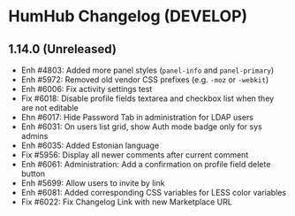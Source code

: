HumHub Changelog (DEVELOP)
==========================

1.14.0 (Unreleased)
-------------------

- Enh #4803: Added more panel styles (`panel-info` and `panel-primary`)
- Enh #5972: Removed old vendor CSS prefixes (e.g. `-moz` or `-webkit`)
- Enh #6006: Fix activity settings test
- Fix #6018: Disable profile fields textarea and checkbox list when they are not editable
- Ehn #6017: Hide Password Tab in administration for LDAP users
- Enh #6031: On users list grid, show Auth mode badge only for sys admins
- Enh #6035: Added Estonian language
- Fix #5956: Display all newer comments after current comment
- Enh #6061: Administration: Add a confirmation on profile field delete button
- Enh #5699: Allow users to invite by link
- Enh #6081: Added corresponding CSS variables for LESS color variables 
- Fix #6022: Fix Changelog Link with new Marketplace URL